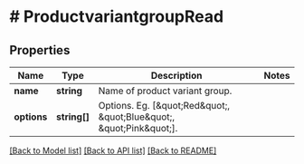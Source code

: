# # ProductvariantgroupRead

## Properties

Name | Type | Description | Notes
------------ | ------------- | ------------- | -------------
**name** | **string** | Name of product variant group. |
**options** | **string[]** | Options. Eg. [\&quot;Red\&quot;, \&quot;Blue\&quot;, \&quot;Pink\&quot;]. |

[[Back to Model list]](../../README.md#models) [[Back to API list]](../../README.md#endpoints) [[Back to README]](../../README.md)
